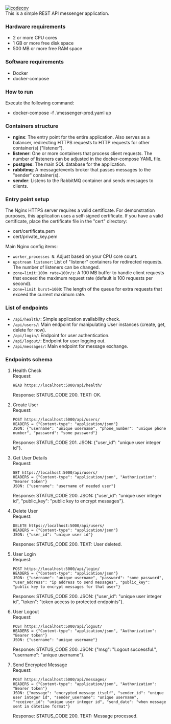 [![codecov](https://codecov.io/gh/dzamakhaiev/messenger/graph/badge.svg?token=68IHU32JAX)](https://codecov.io/gh/dzamakhaiev/messenger)  
This is a simple REST API messenger application.


### Hardware requirements
- 2 or more CPU cores
- 1 GB or more free disk space
- 500 MB or more free RAM space


### Software requirements
- Docker
- docker-compose

### How to run
Execute the following command:
- docker-compose -f .\messenger-prod.yaml up

### Containers structure
- **nginx**: The entry point for the entire application. Also serves as a balancer, redirecting HTTPS requests 
to HTTP requests for other container(s) ("listener").
- **listener**: One or more containers that process client requests. The number of listeners can be 
adjusted in the docker-compose YAML file.
- **postgres**: The main SQL database for the application.
- **rabbitmq**: A message/events broker that passes messages to the "sender" container(s).
- **sender**: Listens to the RabbitMQ container and sends messages to clients.
 
### Entry point setup
The Nginx HTTPS server requires a valid certificate. For demonstration purposes, 
this application uses a self-signed certificate. If you have a valid certificate, 
place the certificate file in the "cert" directory:
- cert/certificate.pem
- cert/private_key.pem

Main Nginx config items:
- `worker_processes N`: Adjust based on your CPU core count.
- `upstream listener`: List of "listener" containers for redirected requests. 
The number of listeners can be changed.
- `zone=limit:100m rate=100r/s`: A 100 MB buffer to handle client requests that exceed 
the maximum request rate (default is 100 requests per second).
- `zone=limit burst=1000`: The length of the queue for extra requests that exceed 
the current maximum rate.

### List of endpoints
- `/api/health/`: Simple application availability check.
- `/api/users/`: Main endpoint for manipulating User instances (create, get, delete for now).
- `/api/login/`: Endpoint for user authentication.
- `/api/logout/`: Endpoint for user logging out.
- `/api/messages/`: Main endpoint for message exchange. 

### Endpoints schema
1. Health Check  
     Request:
     ```
     HEAD https://localhost:5000/api/health/
     ```
     Response: STATUS_CODE 200. TEXT: OK.  

2. Create User  
     Request:
     ```
     POST https://localhost:5000/api/users/
     HEADERS = {"Content-type": "application/json"}
     JSON: {"username": "unique username", "phone_number": "unique phone number", "password": "some password"}
     ```
     Response: STATUS_CODE 201. JSON: {"user_id": "unique user integer id"}.  

3. Get User Details  
     Request:
     ```
     GET https://localhost:5000/api/users/
     HEADERS = {"Content-type": "application/json", "Authorization": "Bearer token"}
     JSON: {"username": "username of needed user"}
     ```
     Response: STATUS_CODE 200. JSON: {"user_id": "unique user integer id", "public_key": "public key to encrypt messages"}.

4. Delete User  
     Request:
     ```
     DELETE https://localhost:5000/api/users/
     HEADERS = {"Content-type": "application/json"}
     JSON: {"user_id": "unique user id"}
     ```
     Response: STATUS_CODE 200. TEXT: User deleted.  

5. User Login  
     Request:
     ```
     POST https://localhost:5000/api/login/
     HEADERS = {"Content-type": "application/json"}
     JSON: {"username": "unique username", "password": "some password", "user_address": "ip address to send messages", "public_key": "public key to encrypt messages for that user"}
     ```
     Response: STATUS_CODE 200. JSON: {"user_id": "unique user integer id", "token": "token access to protected endpoints"}.

6. User Logout  
     Request:
     ```
     POST https://localhost:5000/api/logout/
     HEADERS = {"Content-type": "application/json", "Authorization": "Bearer token"}
     JSON: {"username": "unique username"}
     ```
     Response: STATUS_CODE 200. JSON: {"msg": "Logout successful.", "username": "unique username"}.  

7. Send Encrypted Message  
     Request:
     ```
     POST https://localhost:5000/api/messages/
     HEADERS = {"Content-type": "application/json", "Authorization": "Bearer token"}
     JSON: {"message": "encrypted message itself", "sender_id": "unique user integer id", "sender_username": "unique username", "receiver_id": "unique user integer id", "send_date": "when message sent in datetime format"}
     ```
     Response: STATUS_CODE 200. TEXT: Message processed.

